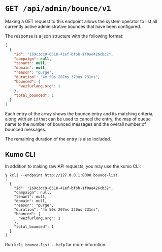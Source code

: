 # `GET /api/admin/bounce/v1`

Making a GET request to this endpoint allows the system operator
to list all currently active administrative bounces that have been
configured.

The response is a json structure with the following format:

```json
[
  {
    "id": "169c3dc0-6518-41ef-bfbb-1f0ae426cb32",
    "campaign": null,
    "tenant": null,
    "domain": null,
    "reason": "purge",
    "duration": "4m 50s 207ms 320us 231ns",
    "bounced": {
      "wezfurlong.org": 1
    },
    "total_bounced": 1
  }
]
```

Each entry of the array shows the bounce entry and its matching
criteria, along with an `id` that can be used to cancel the
entry, the map of queue name to the number of bounced messages
and the overall number of bounced messages.

The remaining duration of the entry is also included.

## Kumo CLI

In addition to making raw API requests, you may use the kumo CLI:

```console
$ kcli --endpoint http://127.0.0.1:8000 bounce-list
[
  {
    "id": "169c3dc0-6518-41ef-bfbb-1f0ae426cb32",
    "campaign": null,
    "tenant": null,
    "domain": null,
    "reason": "purge",
    "duration": "4m 50s 207ms 320us 231ns",
    "bounced": {
      "wezfurlong.org": 1
    },
    "total_bounced": 1
  }
]
```

Run `kcli bounce-list --help` for more informtion.
